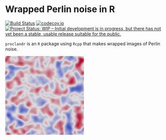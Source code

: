 # Wrapped Perlin noise in R

<!-- badges: start --> 
  [![Build Status](https://travis-ci.org/pratikunterwegs/atlastools.svg?branch=master)](https://travis-ci.org/pratikunterwegs/proclandr) 
  [![codecov.io](https://codecov.io/github/pratikunterwegs/atlastools/coverage.svg?branch=master)](https://codecov.io/github/pratikunterwegs/proclandr/branch/master)
  [![Project Status: WIP – Initial development is in progress, but there has not yet been a stable, usable release suitable for the public.](https://www.repostatus.org/badges/latest/wip.svg)](https://www.repostatus.org/#wip)
  
<!-- badges: end -->

`proclandr` is an `R` package using `Rcpp` that makes wrapped images of Perlin noise.

![Wrapped Perlin Noise](https://github.com/pratikunterwegs/proclandr/blob/master/inst/test_noise_1.png)
